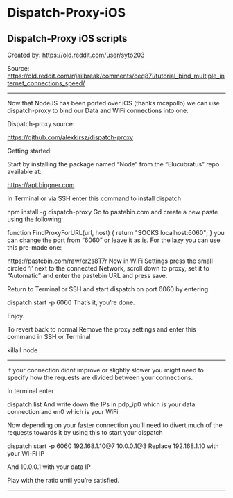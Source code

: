 # Dispatch-Proxy-iOS
Dispatch-Proxy iOS scripts
--------------------------------
Created by: https://old.reddit.com/user/syto203

Source: https://old.reddit.com/r/jailbreak/comments/ceq87i/tutorial_bind_multiple_internet_connections_speed/

--------------------------------
Now that NodeJS has been ported over iOS (thanks mcapollo) we can use dispatch-proxy to bind our Data and WiFi connections into one.

Dispatch-proxy source:

https://github.com/alexkirsz/dispatch-proxy

Getting started:

Start by installing the package named “Node” from the “Elucubratus” repo available at:

https://apt.bingner.com

In Terminal or via SSH enter this command to install dispatch

npm install -g dispatch-proxy
Go to pastebin.com and create a new paste using the following:

function FindProxyForURL(url, host)
{ 
 return "SOCKS localhost:6060";
}
you can change the port from “6060” or leave it as is. For the lazy you can use this pre-made one:

https://pastebin.com/raw/er2s8T7r
Now in WiFi Settings press the small circled ‘i’ next to the connected Network, scroll down to proxy, set it to “Automatic” and enter the pastebin URL and press save.

Return to Terminal or SSH and start dispatch on port 6060 by entering

dispatch start -p 6060
That’s it, you’re done.

Enjoy.

To revert back to normal Remove the proxy settings and enter this command in SSH or Terminal

killall node

--------------------
if your connection didnt improve or slightly slower you might need to specify how the requests are divided between your connections.

In terminal enter

dispatch list
And write down the IPs in pdp_ip0 which is your data connection and en0 which is your WiFi

Now depending on your faster connection you’ll need to divert much of the requests towards it by using this to start your dispatch

dispatch start -p 6060 192.168.1.10@7 10.0.0.1@3
Replace 192.168.1.10 with your Wi-Fi IP

And 10.0.0.1 with your data IP

Play with the ratio until you’re satisfied.

------------------------

